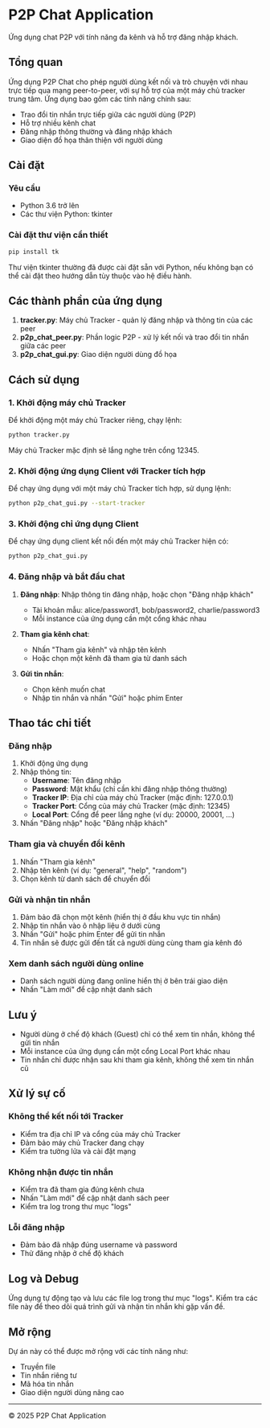 # P2P Chat Application

Ứng dụng chat P2P với tính năng đa kênh và hỗ trợ đăng nhập khách.

## Tổng quan

Ứng dụng P2P Chat cho phép người dùng kết nối và trò chuyện với nhau trực tiếp qua mạng peer-to-peer, với sự hỗ trợ của một máy chủ tracker trung tâm. Ứng dụng bao gồm các tính năng chính sau:

- Trao đổi tin nhắn trực tiếp giữa các người dùng (P2P)
- Hỗ trợ nhiều kênh chat
- Đăng nhập thông thường và đăng nhập khách
- Giao diện đồ họa thân thiện với người dùng

## Cài đặt

### Yêu cầu

- Python 3.6 trở lên
- Các thư viện Python: tkinter

### Cài đặt thư viện cần thiết

```bash
pip install tk
```

Thư viện tkinter thường đã được cài đặt sẵn với Python, nếu không bạn có thể cài đặt theo hướng dẫn tùy thuộc vào hệ điều hành.

## Các thành phần của ứng dụng

1. **tracker.py**: Máy chủ Tracker - quản lý đăng nhập và thông tin của các peer
2. **p2p_chat_peer.py**: Phần logic P2P - xử lý kết nối và trao đổi tin nhắn giữa các peer
3. **p2p_chat_gui.py**: Giao diện người dùng đồ họa

## Cách sử dụng

### 1. Khởi động máy chủ Tracker

Để khởi động một máy chủ Tracker riêng, chạy lệnh:

```bash
python tracker.py
```

Máy chủ Tracker mặc định sẽ lắng nghe trên cổng 12345.

### 2. Khởi động ứng dụng Client với Tracker tích hợp

Để chạy ứng dụng với một máy chủ Tracker tích hợp, sử dụng lệnh:

```bash
python p2p_chat_gui.py --start-tracker
```

### 3. Khởi động chỉ ứng dụng Client

Để chạy ứng dụng client kết nối đến một máy chủ Tracker hiện có:

```bash
python p2p_chat_gui.py
```

### 4. Đăng nhập và bắt đầu chat

1. **Đăng nhập**: Nhập thông tin đăng nhập, hoặc chọn "Đăng nhập khách"
   - Tài khoản mẫu: alice/password1, bob/password2, charlie/password3
   - Mỗi instance của ứng dụng cần một cổng khác nhau

2. **Tham gia kênh chat**:
   - Nhấn "Tham gia kênh" và nhập tên kênh
   - Hoặc chọn một kênh đã tham gia từ danh sách

3. **Gửi tin nhắn**:
   - Chọn kênh muốn chat
   - Nhập tin nhắn và nhấn "Gửi" hoặc phím Enter

## Thao tác chi tiết

### Đăng nhập

1. Khởi động ứng dụng
2. Nhập thông tin:
   - **Username**: Tên đăng nhập
   - **Password**: Mật khẩu (chỉ cần khi đăng nhập thông thường)
   - **Tracker IP**: Địa chỉ của máy chủ Tracker (mặc định: 127.0.0.1)
   - **Tracker Port**: Cổng của máy chủ Tracker (mặc định: 12345)
   - **Local Port**: Cổng để peer lắng nghe (ví dụ: 20000, 20001, ...)
3. Nhấn "Đăng nhập" hoặc "Đăng nhập khách"

### Tham gia và chuyển đổi kênh

1. Nhấn "Tham gia kênh"
2. Nhập tên kênh (ví dụ: "general", "help", "random")
3. Chọn kênh từ danh sách để chuyển đổi

### Gửi và nhận tin nhắn

1. Đảm bảo đã chọn một kênh (hiển thị ở đầu khu vực tin nhắn)
2. Nhập tin nhắn vào ô nhập liệu ở dưới cùng
3. Nhấn "Gửi" hoặc phím Enter để gửi tin nhắn
4. Tin nhắn sẽ được gửi đến tất cả người dùng cùng tham gia kênh đó

### Xem danh sách người dùng online

- Danh sách người dùng đang online hiển thị ở bên trái giao diện
- Nhấn "Làm mới" để cập nhật danh sách

## Lưu ý

- Người dùng ở chế độ khách (Guest) chỉ có thể xem tin nhắn, không thể gửi tin nhắn
- Mỗi instance của ứng dụng cần một cổng Local Port khác nhau
- Tin nhắn chỉ được nhận sau khi tham gia kênh, không thể xem tin nhắn cũ

## Xử lý sự cố

### Không thể kết nối tới Tracker

- Kiểm tra địa chỉ IP và cổng của máy chủ Tracker
- Đảm bảo máy chủ Tracker đang chạy
- Kiểm tra tường lửa và cài đặt mạng

### Không nhận được tin nhắn

- Kiểm tra đã tham gia đúng kênh chưa 
- Nhấn "Làm mới" để cập nhật danh sách peer
- Kiểm tra log trong thư mục "logs"

### Lỗi đăng nhập

- Đảm bảo đã nhập đúng username và password
- Thử đăng nhập ở chế độ khách

## Log và Debug

Ứng dụng tự động tạo và lưu các file log trong thư mục "logs". Kiểm tra các file này để theo dõi quá trình gửi và nhận tin nhắn khi gặp vấn đề.

## Mở rộng

Dự án này có thể được mở rộng với các tính năng như:
- Truyền file
- Tin nhắn riêng tư
- Mã hóa tin nhắn
- Giao diện người dùng nâng cao

---

© 2025 P2P Chat Application